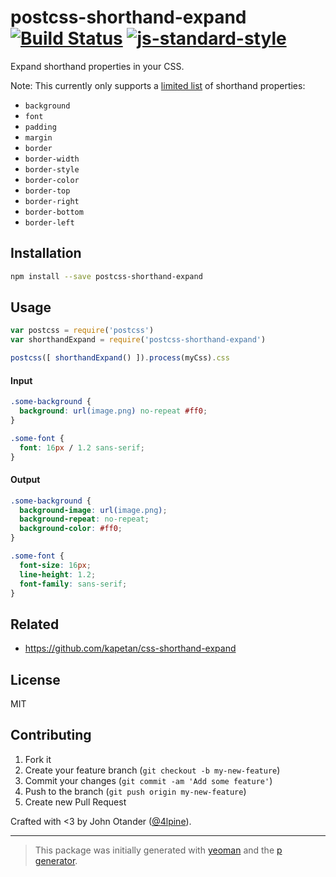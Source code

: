 # postcss-shorthand-expand [![Build Status](https://secure.travis-ci.org/johnotander/postcss-shorthand-expand.png?branch=master)](https://travis-ci.org/johnotander/postcss-shorthand-expand) [![js-standard-style](https://img.shields.io/badge/code%20style-standard-brightgreen.svg?style=flat)](https://github.com/feross/standard)

Expand shorthand properties in your CSS.

Note: This currently only supports a [limited list](https://github.com/kapetan/css-shorthand-expand) of shorthand properties:

- `background`
- `font`
- `padding`
- `margin`
- `border`
- `border-width`
- `border-style`
- `border-color`
- `border-top`
- `border-right`
- `border-bottom`
- `border-left`

## Installation

```bash
npm install --save postcss-shorthand-expand
```

## Usage

```javascript
var postcss = require('postcss')
var shorthandExpand = require('postcss-shorthand-expand')

postcss([ shorthandExpand() ]).process(myCss).css
```

#### Input

```css
.some-background {
  background: url(image.png) no-repeat #ff0;
}

.some-font {
  font: 16px / 1.2 sans-serif;
}
```

#### Output

```css
.some-background {
  background-image: url(image.png);
  background-repeat: no-repeat;
  background-color: #ff0;
}

.some-font {
  font-size: 16px;
  line-height: 1.2;
  font-family: sans-serif;
}
```

## Related

* <https://github.com/kapetan/css-shorthand-expand>

## License

MIT

## Contributing

1. Fork it
2. Create your feature branch (`git checkout -b my-new-feature`)
3. Commit your changes (`git commit -am 'Add some feature'`)
4. Push to the branch (`git push origin my-new-feature`)
5. Create new Pull Request

Crafted with <3 by John Otander ([@4lpine](https://twitter.com/4lpine)).

***

> This package was initially generated with [yeoman](http://yeoman.io) and the [p generator](https://github.com/johnotander/generator-p.git).
